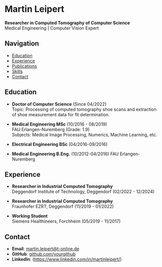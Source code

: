 
# Martin Leipert

**Researcher in Computed Tomography of Computer Science**  
Medical Engineering | Computer Vision Expert

## Navigation
- [Education](#education)
- [Experience](#experience)
- [Publications](#publications)
- [Skills](#skills)
- [Contact](#contact)

## Education
- **Doctor of Computer Science** (Since 04/2022)  
  Topic: Processing of computed tomography shoe scans and extraction of shoe measurement data for fit determination.

- **Medical Engineering MSc** (10/2016 - 08/2019)  
  FAU Erlangen-Nuremberg (Grade: 1.9)  
  Subjects: Medical Image Processing, Numerics, Machine Learning, etc.

- **Electrical Engineering BSc** (04/2016-09/2016)

- **Medical Engineering B.Eng.** (10/2012-04/2016)
  FAU Erlangen-Nuremberg 

## Experience
- **Researcher in Industrial Computed Tomography**  
  Deggendorf Institute of Technology, Deggendorf (02/2022 - 12/2024)

- **Researcher in Industrial Computed Tomography**  
  Fraunhofer EZRT, Deggendorf (11/2019 - 01/2022)

- **Working Student**  
  Siemens Healthineers, Forchheim (05/2019 - 11/2017)

## Contact
  - **Email**: martin.leipert@t-online.de
  - **GitHub**: [github.com/yourgithub](https://github.com/martinleipert)
  - **LinkedIn**: (https://www.linkedin.com/in/martinleipert/)
